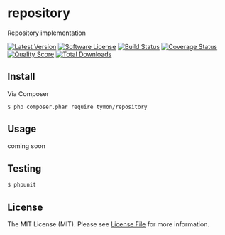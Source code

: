 # repository

Repository implementation

[![Latest Version](https://img.shields.io/github/release/tymondesigns/repository.svg?style=flat-square)](https://github.com/tymondesigns/repository/releases)
[![Software License](https://img.shields.io/badge/license-MIT-brightgreen.svg?style=flat-square)](LICENSE.md)
[![Build Status](https://img.shields.io/travis/tymondesigns/repository/master.svg?style=flat-square)](https://travis-ci.org/tymondesigns/repository)
[![Coverage Status](https://img.shields.io/scrutinizer/coverage/g/tymondesigns/repository.svg?style=flat-square)](https://scrutinizer-ci.com/g/tymondesigns/repository/code-structure)
[![Quality Score](https://img.shields.io/scrutinizer/g/tymondesigns/repository.svg?style=flat-square)](https://scrutinizer-ci.com/g/tymondesigns/repository)
[![Total Downloads](https://img.shields.io/packagist/dt/tymon/repository.svg?style=flat-square)](https://packagist.org/packages/tymon/repository)



## Install

Via Composer

``` bash
$ php composer.phar require tymon/repository
```

## Usage
coming soon

## Testing

``` bash
$ phpunit
```

## License

The MIT License (MIT). Please see [License File](https://github.com/tymondesigns/repository/blob/master/LICENSE) for more information.
